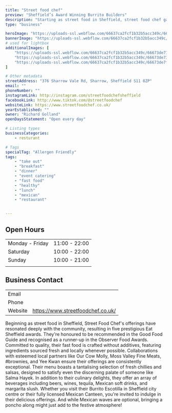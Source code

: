 ```yaml
---
title: "Street food chef"
preview: "Sheffield’s Award Winning Burrito Builders"
description: "Starting as street food in Sheffield, street food chef garnered local acclaim with five Eat Sheffield awards, a Good Food Guide recommendation, and an Observer Food Awards runner-up. Their focus is on delicious, additive-free fast food made with fresh, locally sourced ingredients. Visit their Burrito Escotilla for vibrant flavors and a variety of drinks!"
type: "business"

heroImage: "https://uploads-ssl.webflow.com/66637ca2fcf1b32b5acc349c/66673dc78ea18ad0812ed15b_sfc%204.png"
bannerImage: "https://uploads-ssl.webflow.com/66637ca2fcf1b32b5acc349c/66673dcdadd7d953c878265e_sfc%202.jpeg"
# used for lightbox
additionalImages: [
    "https://uploads-ssl.webflow.com/66637ca2fcf1b32b5acc349c/66673de7156dc9acc931d5ff_sfc%203.jpeg",
    "https://uploads-ssl.webflow.com/66637ca2fcf1b32b5acc349c/66673de73858e856c9b96e35_sfc%205.png",
    "https://uploads-ssl.webflow.com/66637ca2fcf1b32b5acc349c/66673de7ff5dc4688ad4ee4f_sfc.jpeg"
]

# Other metadata
streetAddress: "376 Sharrow Vale Rd, Sharrow, Sheffield S11 8ZP"
email: ""
phoneNumber: ""
instagramLink: http://instagram.com/streetfoodchefsheffield
facebookLink: http://www.tiktok.com/@streetfoodchef
websiteLink: https://www.streetfoodchef.co.uk/
yearEstablished: ""
owner: "Richard Golland"
openDaysStatement: "Open every day"

# Listing types
businessCategories:
    - resturant

# Tags
specialTag: "Allergen Friendly"
tags:
    - "take out"
    - "breakfast"
    - "dinner"
    - "event catering"
    - "fast food"
    - "healthy"
    - "lunch"
    - "mexican"
    - "restaurant"


---
```


## Open Hours

| | |
| - | - |
| Monday - Friday | 11:00 - 22:00 |
| Saturday | 10:00 - 22:00 |
| Sunday | 10:00 - 21:00 |
|  |  |

## Business Contact

| | |
| - | - |
| Email |  |
| Phone |  |
| Website | https://www.streetfoodchef.co.uk/ |

Beginning as street food in Sheffield, Street Food Chef's offerings have resonated deeply with the community, resulting in five prestigious Eat Sheffield awards.
They're honoured to be recommended in the Good Food Guide and recognised as a runner-up in the Observer Food Awards.
Committed to quality, their fast food is crafted without additives, featuring ingredients sourced fresh and locally whenever possible.
Collaborations with esteemed local partners like Our Cow Molly, Moss Valley Fine Meats, #brownies, and Yee Kwan ensure their offerings are consistently exceptional.
Their menu boasts a tantalising selection of fresh chillies and salsas, designed to satisfy even the discerning palate of someone like Salma Hayek.
In addition to their culinary delights, they offer an array of beverages including beers, wines, tequila, Mexican soft drinks, and margarita slush.
Whether you visit their Burrito Escotilla in Sheffield city centre or their fully licensed Mexican Canteen, you're invited to indulge in their delicious offerings.
And while Mexican waves are optional, bringing a poncho along might just add to the festive atmosphere!‍
